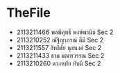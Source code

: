# TheFile
- 2113211466 พลพิศุทธิ์ พงษ์พานิช Sec 2
- 2113210252 ณัฐิญาภรณ์ ดีมี Sec 2
- 2113211557 สิทธิชัย นุชนงค์ Sec 2
- 2113211433 ธาม มณฑวรรณ Sec 2
- 2113210260 ดวงหทัย ทับมี Sec 2
